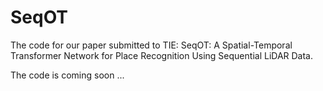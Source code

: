 # SeqOT
The code for our paper submitted to TIE: SeqOT: A Spatial-Temporal Transformer Network for Place Recognition Using Sequential LiDAR Data.


The code is coming soon ...
